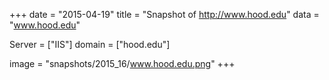 
+++
date = "2015-04-19"
title = "Snapshot of http://www.hood.edu"
data = "www.hood.edu"

Server = ["IIS"]
domain = ["hood.edu"]

  image = "snapshots/2015_16/www.hood.edu.png"
+++
#
